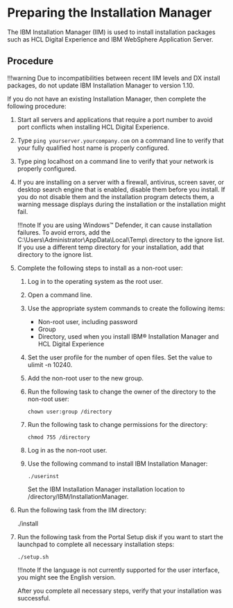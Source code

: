 # Preparing the Installation Manager

The IBM Installation Manager (IIM) is used to install installation packages such as HCL Digital Experience and IBM WebSphere Application Server.

## Procedure

!!!warning
    Due to incompatibilities between recent IIM levels and DX install packages, do not update IBM Installation Manager to version 1.10.
	   
If you do not have an existing Installation Manager, then complete the following procedure:

1.  Start all servers and applications that require a port number to avoid port conflicts when installing HCL Digital Experience.

2.  Type `ping yourserver.yourcompany.com` on a command line to verify that your fully qualified host name is properly configured.

3.  Type ping localhost on a command line to verify that your network is properly configured.

4.  If you are installing on a server with a firewall, antivirus, screen saver, or desktop search engine that is enabled, disable them before you install. If you do not disable them and the installation program detects them, a warning message displays during the installation or the installation might fail.

    !!!note
        If you are using Windows™ Defender, it can cause installation failures. To avoid errors, add the C:\\Users\Administrator\AppData\Local\Temp\ directory to the ignore list. If you use a different temp directory for your installation, add that directory to the ignore list.

5.  Complete the following steps to install as a non-root user:

    1.  Log in to the operating system as the root user.

    2.  Open a command line.

    3.  Use the appropriate system commands to create the following items:

        -   Non-root user, including password
        -   Group
        -   Directory, used when you install IBM® Installation Manager and HCL Digital Experience

    4.  Set the user profile for the number of open files. Set the value to ulimit -n 10240.

    5.  Add the non-root user to the new group.

    6.  Run the following task to change the owner of the directory to the non-root user:

        ```
        chown user:group /directory
        ```

    7.  Run the following task to change permissions for the directory:

        ```
        chmod 755 /directory
        ```

    8.  Log in as the non-root user.

    9.  Use the following command to install IBM Installation Manager:

        ```
        ./userinst 
        ```

        Set the IBM Installation Manager installation location to /directory/IBM/InstallationManager.

6.  Run the following task from the IIM directory:

    ./install

7.  Run the following task from the Portal Setup disk if you want to start the launchpad to complete all necessary installation steps:

    `./setup.sh`

    !!!note
        If the language is not currently supported for the user interface, you might see the English version.

    After you complete all necessary steps, verify that your installation was successful.



